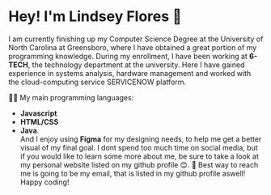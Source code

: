 # Hey! I'm Lindsey Flores 👋
I am currently finishing up my Computer Science Degree at the University of North Carolina at Greensboro, where I have obtained a great portion of my programming knowledge.
During my enrollment, I have been working at **6-TECH**, the technology department at the university. Here I have gained experience in systems analysis, hardware management
and worked with the cloud-computing service SERVICENOW platform.

👩‍💻 My main programming languages: 
- **Javascript**
- **HTML/CSS**
- **Java**. <br />
And I enjoy using **Figma** for my designing needs, to help me get a better visual of my final goal.
I dont spend too much time on social media, but if you would like to learn some more about me, be sure to take a look at my personal website listed on my github profile 😊.
📧 Best way to reach me is going to be my email, that is listed in my github profile aswell!
Happy coding!
